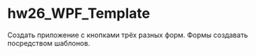 # hw26_WPF_Template
Создать приложение с кнопками трёх разных форм. Формы создавать посредством шаблонов.
